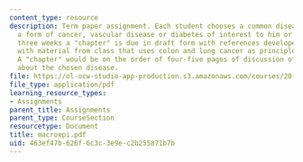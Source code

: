 ```yaml
---
content_type: resource
description: Term paper assignment. Each student chooses a common disease such as
  a form of cancer, vascular disease or diabetes of interest to him or her. Every
  three weeks a "chapter" is due in draft form with references developed in parallel
  with material from class that uses colon and lung cancer as principle examples.
  A "chapter" would be on the order of four-five pages of discussion of the key facts
  about the chosen disease.
file: https://ol-ocw-studio-app-production.s3.amazonaws.com/courses/20-102-macroepidemiology-be-102-spring-2005/463ef47b626f6c3c3e9ec2b255871b7b_macroepi.pdf
file_type: application/pdf
learning_resource_types:
- Assignments
parent_title: Assignments
parent_type: CourseSection
resourcetype: Document
title: macroepi.pdf
uid: 463ef47b-626f-6c3c-3e9e-c2b255871b7b
---
```

